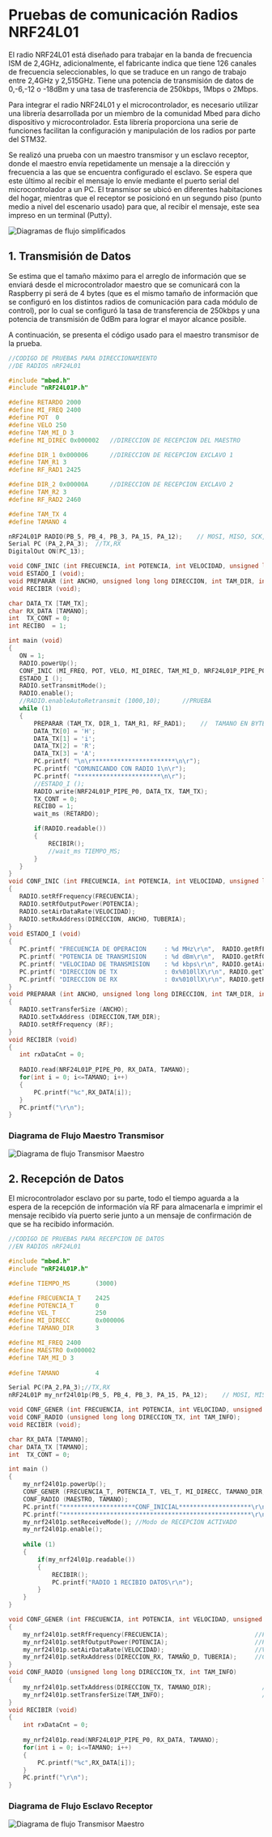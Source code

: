 # Pruebas de comunicación Radios NRF24L01

El radio NRF24L01 está diseñado para trabajar en la banda de frecuencia ISM de 2,4GHz, adicionalmente, el fabricante indica que tiene 126 canales de frecuencia seleccionables, lo que se traduce en un rango de trabajo entre 2,4GHz y 2,515GHz. Tiene una potencia de transmisión de datos de 0,-6,-12 o -18dBm y una tasa de trasferencia de 250kbps, 1Mbps o 2Mbps.

Para integrar el radio NRF24L01 y el microcontrolador, es necesario utilizar una librería  desarrollada por un miembro de la comunidad Mbed para dicho dispositivo y microcontrolador. Esta librería proporciona una serie de funciones facilitan la configuración y manipulación de los radios por parte del STM32.

Se realizó una prueba con un maestro transmisor y un esclavo receptor, donde el maestro envía repetidamente un mensaje a la dirección y frecuencia a las que se encuentra configurado el esclavo. Se espera que este último al recibir el mensaje lo envíe mediante el puerto serial del microcontrolador a un PC. El transmisor se ubicó en diferentes habitaciones del hogar, mientras que el receptor se posicionó en un segundo piso (punto medio a nivel del escenario usado) para que, al recibir el mensaje, este sea impreso en un terminal (Putty).

![Diagramas de flujo simplificados](Imagenes/DIAGRAMAS_SIMPLIFICADOS.png)

## 1. Transmisión de Datos
Se estima que el tamaño máximo para el arreglo de información que se enviará desde el microcontrolador maestro que se comunicará con la Raspberry pi será de 4 bytes (que es el mismo tamaño de información que se configuró en los distintos radios de comunicación para cada módulo de control), por lo cual se configuró la tasa de transferencia de 250kbps y una potencia de transmisión de 0dBm para lograr el mayor alcance posible.

A continuación, se presenta el código usado para el maestro transmisor de la prueba.

 ```c
//CODIGO DE PRUEBAS PARA DIRECCIONAMIENTO
//DE RADIOS nRF24L01                                                       

#include "mbed.h"
#include "nRF24L01P.h"

#define RETARDO 2000
#define MI_FREQ 2400
#define POT  0
#define VELO 250
#define TAM_MI_D 3
#define MI_DIREC 0x000002   //DIRECCION DE RECEPCION DEL MAESTRO

#define DIR_1 0x000006      //DIRECCION DE RECEPCION EXCLAVO 1
#define TAM_R1 3
#define RF_RAD1 2425

#define DIR_2 0x00000A      //DIRECCION DE RECEPCION EXCLAVO 2
#define TAM_R2 3
#define RF_RAD2 2460

#define TAM_TX 4
#define TAMANO 4

nRF24L01P RADIO(PB_5, PB_4, PB_3, PA_15, PA_12);    // MOSI, MISO, SCK, CSN, CE, IRQ
Serial PC (PA_2,PA_3);  //TX,RX
DigitalOut ON(PC_13);

void CONF_INIC (int FRECUENCIA, int POTENCIA, int VELOCIDAD, unsigned long long DIRECCION, int ANCHO, int TUBERIA);
void ESTADO_I (void);
void PREPARAR (int ANCHO, unsigned long long DIRECCION, int TAM_DIR, int RF);
void RECIBIR (void);

char DATA_TX [TAM_TX];
char RX_DATA [TAMANO];
int  TX_CONT = 0;
int RECIBO  = 1;

int main (void)
{
    ON = 1;
    RADIO.powerUp();
    CONF_INIC (MI_FREQ, POT, VELO, MI_DIREC, TAM_MI_D, NRF24L01P_PIPE_P0);
    ESTADO_I ();
    RADIO.setTransmitMode();
    RADIO.enable();
    //RADIO.enableAutoRetransmit (1000,10);      //PRUEBA
    while (1)
    {
        PREPARAR (TAM_TX, DIR_1, TAM_R1, RF_RAD1);    //  TAMANO EN BYTES, DIRECCION, TAM_DIR, RF
        DATA_TX[0] = 'H';
        DATA_TX[1] = 'i';
        DATA_TX[2] = 'R';
        DATA_TX[3] = 'A';
        PC.printf( "\n\r***********************\n\r");
        PC.printf( "COMUNICANDO CON RADIO 1\n\r");
        PC.printf( "***********************\n\r");
        //ESTADO_I ();
        RADIO.write(NRF24L01P_PIPE_P0, DATA_TX, TAM_TX);
        TX_CONT = 0;
        RECIBO = 1;
        wait_ms (RETARDO);
 
        if(RADIO.readable())
        {
            RECIBIR();
            //wait_ms TIEMPO_MS;
        }    
    }   
}
void CONF_INIC (int FRECUENCIA, int POTENCIA, int VELOCIDAD, unsigned long long DIRECCION, int ANCHO, int TUBERIA)
{
    RADIO.setRfFrequency(FRECUENCIA);
    RADIO.setRfOutputPower(POTENCIA);
    RADIO.setAirDataRate(VELOCIDAD);
    RADIO.setRxAddress(DIRECCION, ANCHO, TUBERIA);
}
void ESTADO_I (void)
{
    PC.printf( "FRECUENCIA DE OPERACION     : %d MHz\r\n",  RADIO.getRfFrequency() );
    PC.printf( "POTENCIA DE TRANSMISION     : %d dBm\r\n",  RADIO.getRfOutputPower() );
    PC.printf( "VELOCIDAD DE TRANSMISION    : %d kbps\r\n", RADIO.getAirDataRate() );
    PC.printf( "DIRECCION DE TX             : 0x%010llX\r\n", RADIO.getTxAddress() );
    PC.printf( "DIRECCION DE RX             : 0x%010llX\r\n", RADIO.getRxAddress(0) );
}
void PREPARAR (int ANCHO, unsigned long long DIRECCION, int TAM_DIR, int RF)
{
    RADIO.setTransferSize (ANCHO);
    RADIO.setTxAddress (DIRECCION,TAM_DIR);
    RADIO.setRfFrequency (RF);
}
void RECIBIR (void)
{
    int rxDataCnt = 0;
    
    RADIO.read(NRF24L01P_PIPE_P0, RX_DATA, TAMANO);
    for(int i = 0; i<=TAMANO; i++)
    {
        PC.printf("%c",RX_DATA[i]);
    }
    PC.printf("\r\n");
}

 ```
### Diagrama de Flujo Maestro Transmisor

![Diagrama de flujo Transmisor Maestro](Imagenes/DIAGRAMA_MAESTRO.png)

## 2. Recepción de Datos

El microcontrolador esclavo por su parte, todo el tiempo aguarda a la espera de la recepción de información vía RF para almacenarla e imprimir el mensaje recibido vía puerto serie junto a un mensaje de confirmación de que se ha recibido información.

```c
//CODIGO DE PRUEBAS PARA RECEPCION DE DATOS
//EN RADIOS nRF24L01                                                         

#include "mbed.h"
#include "nRF24L01P.h"

#define TIEMPO_MS       (3000)

#define FRECUENCIA_T    2425
#define POTENCIA_T      0
#define VEL_T           250
#define MI_DIRECC       0x000006
#define TAMANO_DIR      3

#define MI_FREQ 2400
#define MAESTRO 0x000002
#define TAM_MI_D 3
  
#define TAMANO          4

Serial PC(PA_2,PA_3);//TX,RX
nRF24L01P my_nrf24l01p(PB_5, PB_4, PB_3, PA_15, PA_12);    // MOSI, MISO, SCK, CSN, CE, IRQ----IRQ NO ESTA DEFINIDO NI CONECTADO, LA RECOMENDACION VIENE DADA POR LA LIBRERIA USADA

void CONF_GENER (int FRECUENCIA, int POTENCIA, int VELOCIDAD, unsigned long long DIRECCION_RX, int TAMAÑO_D, int TUBERIA);
void CONF_RADIO (unsigned long long DIRECCION_TX, int TAM_INFO);
void RECIBIR (void);

char RX_DATA [TAMANO];
char DATA_TX [TAMANO];
int  TX_CONT = 0;

int main ()
{
    my_nrf24l01p.powerUp();                                                                             //Radio ENCENDIDO y en modo STANDBY
    CONF_GENER (FRECUENCIA_T, POTENCIA_T, VEL_T, MI_DIRECC, TAMANO_DIR, NRF24L01P_PIPE_P0);                     //CONFIGURACION INICIAL radio
    CONF_RADIO (MAESTRO, TAMANO); 
    PC.printf("********************CONF_INICIAL********************\r\n");                              //DIRECCION INICIAL de Transmision
    PC.printf("****************************************************\r\n");                                                                                           //Imprimir en el terminal CONFIGURACION INICIAL del RADIO
    my_nrf24l01p.setReceiveMode(); //Modo de RECEPCION ACTIVADO
    my_nrf24l01p.enable();
    
    while (1)
    { 
        if(my_nrf24l01p.readable())
        {
            RECIBIR();
            PC.printf("RADIO 1 RECIBIO DATOS\r\n");
        }
    }   
}

void CONF_GENER (int FRECUENCIA, int POTENCIA, int VELOCIDAD, unsigned long long DIRECCION_RX, int TAMAÑO_D, int TUBERIA)
{
    my_nrf24l01p.setRfFrequency(FRECUENCIA);                        //FRECUENCIA de TRANSMISION en MHz  (2400-2525)
    my_nrf24l01p.setRfOutputPower(POTENCIA);                        //POTENCIA DE SALIDA EN dBm
    my_nrf24l01p.setAirDataRate(VELOCIDAD);                         //Velocidad de TRASNFERENCIA de Datos en KBTS/S
    my_nrf24l01p.setRxAddress(DIRECCION_RX, TAMAÑO_D, TUBERIA);     //Configuracion de DIRECCION de RECEPCION (DIRECCION, TAMAÑO de la DIRECCION en bytes, TUBERIA 0-5) LAS TUBERIAS 0 Y 1 admiten tamaños de 3,4,5 bytes. Las Demas por defecto solo tienen un byte de tamaño para la direccion
}
void CONF_RADIO (unsigned long long DIRECCION_TX, int TAM_INFO)
{
    my_nrf24l01p.setTxAddress(DIRECCION_TX, TAMANO_DIR);              //Configuracion de DIRECCION de TRANSMISION (DIRECCION, TAMAÑO de la DIRECCION en bytes) LA TUBERIA va directamente LIGADA a la configurada en la RECEPCION
    my_nrf24l01p.setTransferSize(TAM_INFO);                           //ESTABLECER el TAMAÑO en BYTES de la TRANSFERENCIA 
}    
void RECIBIR (void)
{
    int rxDataCnt = 0;
    
    my_nrf24l01p.read(NRF24L01P_PIPE_P0, RX_DATA, TAMANO);
    for(int i = 0; i<=TAMANO; i++)
    {
        PC.printf("%c",RX_DATA[i]);
    }
    PC.printf("\r\n");
}

```
### Diagrama de Flujo Esclavo Receptor

![Diagrama de flujo Transmisor Maestro](Imagenes/DIAGRAMA_RECEPTOR.png)

